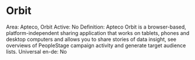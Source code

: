 # Orbit

Area: Apteco, Orbit
Active: No
Definition: Apteco Orbit is a browser-based, platform-independent sharing application that works on tablets, phones and desktop computers and allows you to share stories of data insight, see overviews of PeopleStage campaign activity and generate target audience lists.
Universal en-de: No